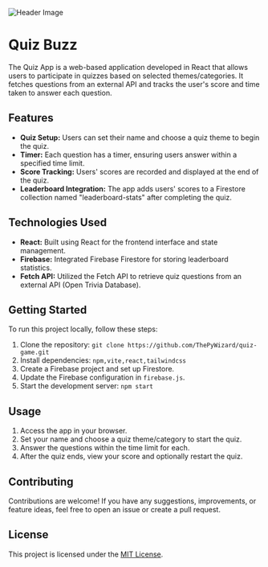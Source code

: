 
![Header Image](https://github.com/ThePyWizard/quiz-game/assets/91713896/f0b819ee-f7b6-4cff-b892-7644caad1d1c)

# Quiz Buzz

The Quiz App is a web-based application developed in React that allows users to participate in quizzes based on selected themes/categories. It fetches questions from an external API and tracks the user's score and time taken to answer each question.

## Features

- **Quiz Setup:** Users can set their name and choose a quiz theme to begin the quiz.
- **Timer:** Each question has a timer, ensuring users answer within a specified time limit.
- **Score Tracking:** Users' scores are recorded and displayed at the end of the quiz.
- **Leaderboard Integration:** The app adds users' scores to a Firestore collection named "leaderboard-stats" after completing the quiz.

## Technologies Used

- **React:** Built using React for the frontend interface and state management.
- **Firebase:** Integrated Firebase Firestore for storing leaderboard statistics.
- **Fetch API:** Utilized the Fetch API to retrieve quiz questions from an external API (Open Trivia Database).

## Getting Started

To run this project locally, follow these steps:

1. Clone the repository: `git clone https://github.com/ThePyWizard/quiz-game.git`
2. Install dependencies: `npm,vite,react,tailwindcss`
3. Create a Firebase project and set up Firestore.
4. Update the Firebase configuration in `firebase.js`.
5. Start the development server: `npm start`

## Usage

1. Access the app in your browser.
2. Set your name and choose a quiz theme/category to start the quiz.
3. Answer the questions within the time limit for each.
4. After the quiz ends, view your score and optionally restart the quiz.      

## Contributing

Contributions are welcome! If you have any suggestions, improvements, or feature ideas, feel free to open an issue or create a pull request.

## License

This project is licensed under the [MIT License](LICENSE).
